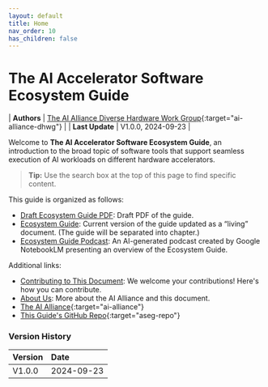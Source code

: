 ```yaml
---
layout: default
title: Home
nav_order: 10
has_children: false
---
```


# The AI Accelerator Software Ecosystem Guide

| **Authors** | [The AI Alliance Diverse Hardware Work Group](https://thealliance.ai/focus-areas/diverse-hardware){:target="ai-alliance-dhwg"} |
| **Last Update** | V1.0.0, 2024-09-23 |


Welcome to **The AI Accelerator Software Ecosystem Guide**, an introduction to the broad topic of software tools that support seamless execution of AI workloads on different hardware accelerators.

> **Tip:** Use the search box at the top of this page to find specific content.

This guide is organized as follows:

* [Draft Ecosystem Guide PDF]({{site.baseurl}}/files/AI%20Accelerator%20Software%20Ecosystem%20Guide.pdf): Draft PDF of the guide.
* [Ecosystem Guide]({{site.baseurl}}/Ecosystem%20Guide): Current version of the guide updated as a &ldquo;living&rdquo; document. (The guide will be separated into chapter.)
* [Ecosystem Guide Podcast]({{site.baseurl}}/files/Ecosystem%20Guide.wav): An AI-generated podcast created by Google NotebookLM presenting an overview of the Ecosystem Guide.

Additional links:

* [Contributing to This Document]({{site.baseurl}}/contributing): We welcome your contributions! Here's how you can contribute.
* [About Us]({{site.baseurl}}/about): More about the AI Alliance and this document.
* [The AI Alliance](https://thealliance.ai){:target="ai-alliance"}
* [This Guide's GitHub Repo](https://github.com/The-AI-Alliance/ai-accelerator-software-ecosystem-guide){:target="aseg-repo"}

### Version History

| Version  | Date       |
| :------- | :--------- |
| V1.0.0   | 2024-09-23 |

<!--
These are nice looking buttons, but using a "gratuitously different" way to show links doesn't really work...
-->
<!--
[The AI Alliance](https://thealliance.ai){:target="ai-alliance" .btn .btn-primary .fs-5 .mb-4 .mb-md-0 .mr-2 .no-glyph} [GitHub Repo](https://github.com/The-AI-Alliance/ai-accelerator-software-ecosystem-guide){:target="aseg-repo" .btn .btn-primary .fs-5 .mb-4 .mb-md-0 .mr-2 .no-glyph}
-->

